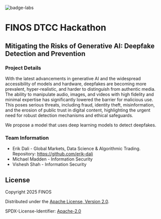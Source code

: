 ![badge-labs](https://user-images.githubusercontent.com/327285/230928932-7c75f8ed-e57b-41db-9fb7-a292a13a1e58.svg)

# FINOS DTCC Hackathon 


## Mitigating the Risks of Generative AI: Deepfake Detection and Prevention


### Project Details
With the latest advancements in generative AI and the widespread accessibility of models and
hardware, deepfakes are becoming more prevalent, hyper-realistic, and harder to distinguish from
authentic media. The ability to manipulate audio, images, and videos with high fidelity and minimal
expertise has significantly lowered the barrier for malicious use. This poses serious threats,
including fraud, identity theft, misinformation, and the erosion of public trust in digital content,
highlighting the urgent need for robust detection mechanisms and ethical safeguards.

We propose a model that uses deep learning models to detect deepfakes.

### Team Information
* Erik Dali - Global Markets, Data Science & Algorithmic Trading. Repository: https://github.com/erik-dali
* Michael Madden - Information Security
* Vishesh Shah - Information Security


## License

Copyright 2025 FINOS

Distributed under the [Apache License, Version 2.0](http://www.apache.org/licenses/LICENSE-2.0).

SPDX-License-Identifier: [Apache-2.0](https://spdx.org/licenses/Apache-2.0)








